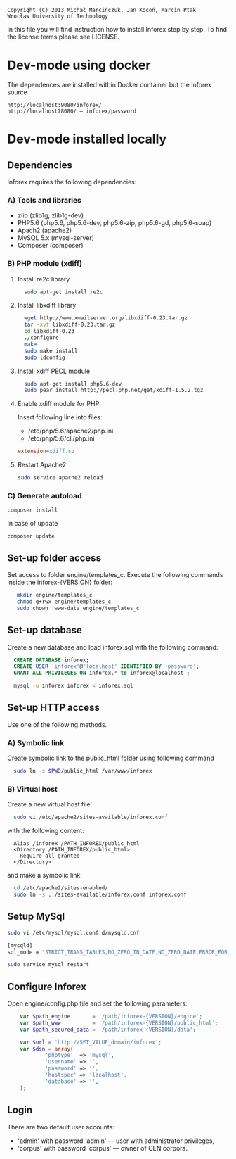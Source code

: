     Copyright (C) 2013 Michał Marcińczuk, Jan Kocoń, Marcin Ptak
    Wrocław University of Technology

In this file you will find instruction how to install Inforex step by step. 
To find the license terms please see LICENSE.

Dev-mode using docker
=====================

The dependences are installed within Docker container but the Inforex source

```
http://localhost:9080/inforex/
http://localhost78080/ — inforex/password
```

Dev-mode installed locally
==========================

Dependencies
--------------------------

Inforex requires the following dependencies:

### A) Tools and libraries

* zlib      (zlib1g, zlib1g-dev)
* PHP5.6    (php5.6, php5.6-dev, php5.6-zip, php5.6-gd, php5.6-soap) 
* Apach2    (apache2) 
* MySQL 5.x (mysql-server) 
* Composer  (composer)
 
### B) PHP module (xdiff)

  
   1. Install re2c library

      ```bash
        sudo apt-get install re2c
      ```
        
   2. Install libxdiff library 

      ```bash
        wget http://www.xmailserver.org/libxdiff-0.23.tar.gz
        tar -xvf libxdiff-0.23.tar.gz
        cd libxdiff-0.23
        ./configure
        make
        sudo make install
        sudo ldconfig
       ```
          
   3. Install xdiff PECL module

      ```bash
        sudo apt-get install php5.6-dev
        sudo pear install http://pecl.php.net/get/xdiff-1.5.2.tgz
      ```

   4. Enable xdiff module for PHP
     
      Insert following line into files:
      * /etc/php/5.6/apache2/php.ini
      * /etc/php/5.6/cli/php.ini
      
      ```ini
      extension=xdiff.so
      ```
         
   5. Restart Apache2

        ```bash
        sudo service apache2 reload
        ```

### C) Generate autoload


```composer install```

In case of update

```composer update```



Set-up folder access
--------------------
     
Set access to folder engine/templates_c. Execute the following commands
inside the inforex-{VERSION} folder:

```bash
   mkdir engine/templates_c
   chmod g+rwx engine/templates_c
   sudo chown :www-data engine/templates_c
```


Set-up database
---------------

Create a new database and load inforex.sql with the following command:

```sql
  CREATE DATABASE inforex;
  CREATE USER 'inforex'@'localhost' IDENTIFIED BY 'password';
  GRANT ALL PRIVILEGES ON inforex.* to inforex@localhost ;
```

```bash
  mysql -u inforex inforex < inforex.sql
```

Set-up HTTP access
------------------

Use one of the following methods.

### A) Symbolic link

Create symbolic link to the public_html folder using following command

```bash
  sudo ln -s $PWD/public_html /var/www/inforex  
```

### B) Virtual host

Create a new virtual host file:

```bash
  sudo vi /etc/apache2/sites-available/inforex.conf
```

with the following content:

```
  Alias /inforex /PATH_INFOREX/public_html
  <Directory /PATH_INFOREX/public_html>
    Require all granted
  </Directory>
```

and make a symbolic link:

```bash
  cd /etc/apache2/sites-enabled/
  sudo ln -s ../sites-available/inforex.conf inforex.conf
``` 

Setup MySql
-----------
```bash
sudo vi /etc/mysql/mysql.conf.d/mysqld.cnf
```

```bash
[mysqld]  
sql_mode = "STRICT_TRANS_TABLES,NO_ZERO_IN_DATE,NO_ZERO_DATE,ERROR_FOR_DIVISION_BY_ZERO,NO_AUTO_CREATE_USER,NO_ENGINE_SUBSTITUTION"
```

```bash
sudo service mysql restart
```

Configure Inforex
-----------------

Open engine/config.php file and set the following parameters:

```php
    var $path_engine       = '/path/inforex-{VERSION}/engine';
    var $path_www          = '/path/inforex-{VERSION}/public_html'; 
    var $path_secured_data = '/path/inforex-{VERSION}/data';

    var $url = 'http://SET_VALUE_domain/inforex';
    var $dsn = array(
            'phptype'  => 'mysql',
            'username' => '',
            'password' => '',
            'hostspec' => 'localhost',
            'database' => '',
    );
```   

Login
-----

There are two default user accounts:
* 'admin' with password 'admin' — user with administrator privileges,
* 'corpus' with password 'corpus' — owner of CEN corpora.
   
